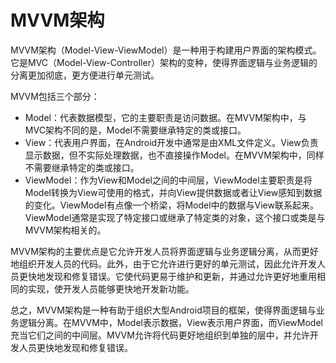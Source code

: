 # MVVM架构

MVVM架构（Model-View-ViewModel）是一种用于构建用户界面的架构模式。它是MVC（Model-View-Controller）架构的变种，使得界面逻辑与业务逻辑的分离更加彻底，更方便进行单元测试。

MVVM包括三个部分：
- Model：代表数据模型，它的主要职责是访问数据。在MVVM架构中，与MVC架构不同的是，Model不需要继承特定的类或接口。
- View：代表用户界面，在Android开发中通常是由XML文件定义。View负责显示数据，但不实际处理数据，也不直接操作Model。在MVVM架构中，同样不需要继承特定的类或接口。
- ViewModel：作为View和Model之间的中间层，ViewModel主要职责是将Model转换为View可使用的格式，并向View提供数据或者让View感知到数据的变化。ViewModel有点像一个桥梁，将Model中的数据与View联系起来。ViewModel通常是实现了特定接口或继承了特定类的对象，这个接口或类是与MVVM架构相关的。

MVVM架构的主要优点是它允许开发人员将界面逻辑与业务逻辑分离，从而更好地组织开发人员的代码。此外，由于它允许进行更好的单元测试，因此允许开发人员更快地发现和修复错误。它使代码更易于维护和更新，并通过允许更好地重用相同的实现，使开发人员能够更快地开发新功能。

总之，MVVM架构是一种有助于组织大型Android项目的框架，使得界面逻辑与业务逻辑分离。在MVVM中，Model表示数据，View表示用户界面，而ViewModel充当它们之间的中间层。MVVM允许将代码更好地组织到单独的层中，并允许开发人员更快地发现和修复错误。